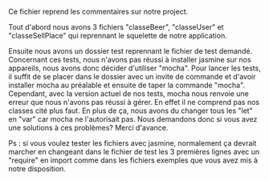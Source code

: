 Ce fichier reprend les commentaires sur notre project.

Tout d'abord nous avons 3 fichiers "classeBeer", "classeUser" et "classeSellPlace" qui reprennant le squelette de notre application.

Ensuite nous avons un dossier test reprennant le fichier de test demandé.
Concernant ces tests, nous n'avons pas réussi à installer jasmine sur nos appareils, nous avons donc décider d'utiliser "mocha".
Pour lancer les tests, il suffit de se placer dans le dossier avec un invite de commande et d'avoir installer mocha au préalable et ensuite de taper la commande "mocha".
Cependant, avec la version actuel de nos tests, mocha nous renvoie une erreur que nous n'avons pas réussi à gérer. En effet il ne comprend pas nos classes cité plus faut. En plus de ça, nous avons du changer tous les "let" en "var" car mocha ne l'autorisait pas. Nous demandons donc si vous avez une solutions à ces problèmes?
Merci d'avance.

Ps : si vous voulez tester les fichiers avec jasmine, normalement ça devrait marcher en changeant dans le fichier de test les 3 premières lignes avec un "require" en import comme dans les fichiers exemples que vous avez mis à notre disposition.
